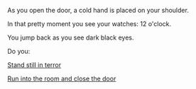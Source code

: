 As you open the door, a cold hand is placed on your shoulder.

In that pretty moment you see your watches: 12 o'clock. 

You jump back as you see dark black eyes.

Do you:

[Stand still in terror](bear/stand-still.md)

[Run into the room and close the door](run-in/run-into-room.md)

